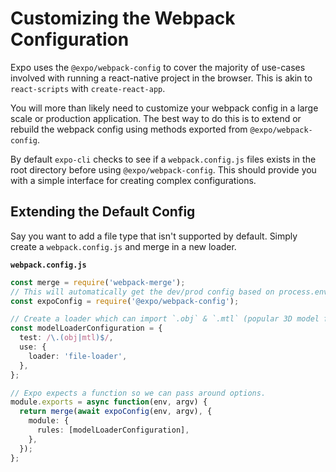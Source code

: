 # Customizing the Webpack Configuration

Expo uses the `@expo/webpack-config` to cover the majority of use-cases involved with running a react-native project in the browser. This is akin to `react-scripts` with `create-react-app`.

You will more than likely need to customize your webpack config in a large scale or production application. The best way to do this is to extend or rebuild the webpack config using methods exported from `@expo/webpack-config`.

By default `expo-cli` checks to see if a `webpack.config.js` files exists in the root directory before using `@expo/webpack-config`. This should provide you with a simple interface for creating complex configurations.

## Extending the Default Config

Say you want to add a file type that isn't supported by default.
Simply create a `webpack.config.js` and merge in a new loader.

**`webpack.config.js`**

```ts
const merge = require('webpack-merge');
// This will automatically get the dev/prod config based on process.env.NODE_ENV.
const expoConfig = require('@expo/webpack-config');

// Create a loader which can import `.obj` & `.mtl` (popular 3D model files (not popular enough to be part of the default config though... 😏))
const modelLoaderConfiguration = {
  test: /\.(obj|mtl)$/,
  use: {
    loader: 'file-loader',
  },
};

// Expo expects a function so we can pass around options.
module.exports = async function(env, argv) {
  return merge(await expoConfig(env, argv), {
    module: {
      rules: [modelLoaderConfiguration],
    },
  });
};
```
